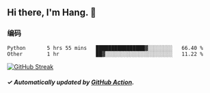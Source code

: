 ## Hi there, I'm Hang. 👋

### 编码

<!--START_SECTION:waka-->

```text
Python       5 hrs 55 mins   ████████████████▓░░░░░░░░   66.40 %
Other        1 hr            ██▓░░░░░░░░░░░░░░░░░░░░░░   11.22 %
```

<!--END_SECTION:waka-->

[![GitHub Streak](https://github-readme-streak-stats.herokuapp.com?user=huhuhang&hide_border=true&date_format=%5BY.%5Dn.j)](https://git.io/streak-stats)

##### ✓ Automatically updated by [GitHub Action](https://github.com/huhuhang/huhuhang/actions).
